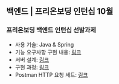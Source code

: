 ## 백엔드 | 프리온보딩 인턴십 10월

### 프리온보딩 백엔드 인턴십 선발과제
* 사용 기술: Java & Spring
* 기능 요구사항 구현 내용: [링크](./docs/requirement.md)
* 서버 설계: [링크](./docs/design.md)
* 구현 과정: [링크](./docs/implementation.md)
* Postman HTTP 요청 세트: [링크](https://www.postman.com/spacecraft-technologist-86595620/workspace/recruiment)